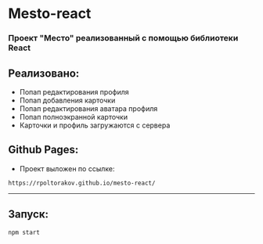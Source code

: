 # Mesto-react

### Проект "Место" реализованный с помощью библиотеки **React**

## Реализовано:

* Попап редактирования профиля
* Попап добавления карточки
* Попап редактирования аватара профиля
* Попап полноэкранной карточки
* Карточки и профиль загружаются с сервера

## Github Pages:

* Проект выложен по ссылке:

`https://rpoltorakov.github.io/mesto-react/`

***

## Запуск:

`npm start`
